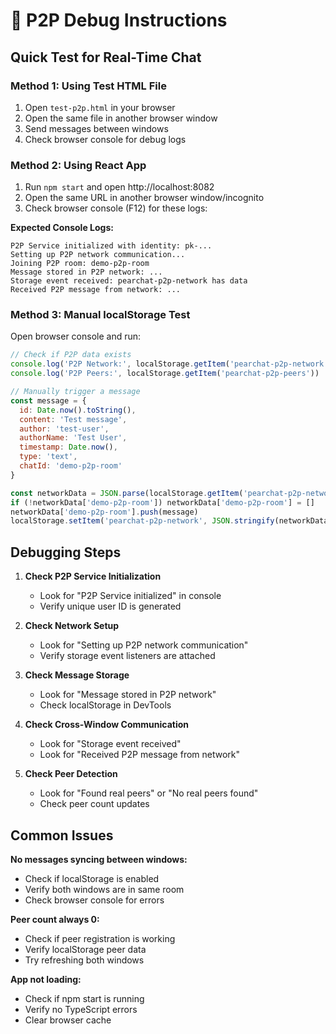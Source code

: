 # 🔧 P2P Debug Instructions

## Quick Test for Real-Time Chat

### Method 1: Using Test HTML File
1. Open `test-p2p.html` in your browser
2. Open the same file in another browser window
3. Send messages between windows
4. Check browser console for debug logs

### Method 2: Using React App
1. Run `npm start` and open http://localhost:8082
2. Open the same URL in another browser window/incognito
3. Check browser console (F12) for these logs:

**Expected Console Logs:**
```
P2P Service initialized with identity: pk-...
Setting up P2P network communication...
Joining P2P room: demo-p2p-room
Message stored in P2P network: ...
Storage event received: pearchat-p2p-network has data
Received P2P message from network: ...
```

### Method 3: Manual localStorage Test
Open browser console and run:
```javascript
// Check if P2P data exists
console.log('P2P Network:', localStorage.getItem('pearchat-p2p-network'))
console.log('P2P Peers:', localStorage.getItem('pearchat-p2p-peers'))

// Manually trigger a message
const message = {
  id: Date.now().toString(),
  content: 'Test message',
  author: 'test-user',
  authorName: 'Test User',
  timestamp: Date.now(),
  type: 'text',
  chatId: 'demo-p2p-room'
}

const networkData = JSON.parse(localStorage.getItem('pearchat-p2p-network') || '{}')
if (!networkData['demo-p2p-room']) networkData['demo-p2p-room'] = []
networkData['demo-p2p-room'].push(message)
localStorage.setItem('pearchat-p2p-network', JSON.stringify(networkData))
```

## Debugging Steps

1. **Check P2P Service Initialization**
   - Look for "P2P Service initialized" in console
   - Verify unique user ID is generated

2. **Check Network Setup**
   - Look for "Setting up P2P network communication"
   - Verify storage event listeners are attached

3. **Check Message Storage**
   - Look for "Message stored in P2P network"
   - Check localStorage in DevTools

4. **Check Cross-Window Communication**
   - Look for "Storage event received"
   - Look for "Received P2P message from network"

5. **Check Peer Detection**
   - Look for "Found real peers" or "No real peers found"
   - Check peer count updates

## Common Issues

**No messages syncing between windows:**
- Check if localStorage is enabled
- Verify both windows are in same room
- Check browser console for errors

**Peer count always 0:**
- Check if peer registration is working
- Verify localStorage peer data
- Try refreshing both windows

**App not loading:**
- Check if npm start is running
- Verify no TypeScript errors
- Clear browser cache